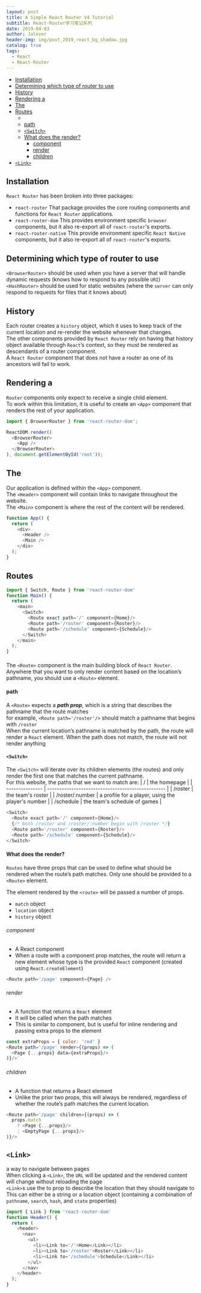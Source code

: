 ```yaml
---
layout: post
title: A Simple React Router V4 Tutorial
subtitle: React-Router学习笔记系列
date: 2019-04-03
author: Jalever
header-img: img/post_2019_react_bg_shadow.jpg
catalog: true
tags:
  - React
  - React-Router
---
```

- [Installation](#installation)
- [Determining which type of router to use](#determining-which-type-of-router-to-use)
- [History](#history)
- [Rendering a <Router>](#rendering-a-router)
- [The <App>](#the-app)
- [Routes](#routes)
    - [<Route>](#route)
    - [path](#path)
    - [`<Switch>`](#switch)
    - [What does the <Route> render?](#what-does-the-route-render)
        - [component](#component)
        - [render](#render)
        - [children](#children)
- [`<Link>`](#link)

## Installation
`React Router` has been broken into three packages: 
- `react-router`
That package provides the core routing components and functions for `React Router` applications.
- `react-router-dom`
This provides environment specific `browser` components, but it also re-export all of `react-router`'s exports.
- `react-router-native`
This  provide environment specific `React Native` components, but it also re-export all of `react-router`'s exports.

## Determining which type of router to use
`<BrowserRouter>` should be used when you have a server that will handle dynamic requests (knows how to respond to any possible `URI`)<br>
`<HashRouter>` should be used for static websites (where the `server` can only respond to requests for files that it knows about)

## History
Each router creates a `history` object, which it uses to keep track of the current location and re-render the website whenever that changes.<br>
The other components provided by `React Router` rely on having that history object available through `React`’s context, so they must be rendered as descendants of a router component.<br>
A `React Router` component that does not have a router as one of its ancestors will fail to work.

## Rendering a <Router>
`Router` components only expect to receive a single child element. <br>
To work within this limitation, it is useful to create an `<App>` component that renders the rest of your application.
```javascript
import { BrowserRouter } from 'react-router-dom';

ReactDOM.render((
  <BrowserRouter>
    <App />
  </BrowserRouter>
), document.getElementById('root'));
```

## The <App>
Our application is defined within the `<App>` component.<br>
The `<Header>` component will contain links to navigate throughout the website.<br>
The `<Main>` component is where the rest of the content will be rendered.
```javascript
function App() {
  return (
    <div>
      <Header />
      <Main />
    </div>
  );
}
```

## Routes
```javascript
import { Switch, Route } from 'react-router-dom'
function Main() {
  return (
    <main>
      <Switch>
        <Route exact path='/' component={Home}/>
        <Route path='/roster' component={Roster}/>
        <Route path='/schedule' component={Schedule}/>
      </Switch>
    </main>
  );
}
```

#### <Route>
The `<Route>` component is the main building block of `React Router`. <br>
Anywhere that you want to only render content based on the location’s pathname, you should use a `<Route>` element.

#### path
A `<Route>` expects a ***path prop***, which is a string that describes the pathname that the route matches<br>
for example, `<Route path='/roster'/>` should match a pathname that begins with `/roster`<br>
When the current location’s pathname is matched by the path, the route will render a `React` element.
When the path does not match, the route will not render anything

#### `<Switch>`
The `<Switch>` will iterate over its children elements (the routes) and only render the first one that matches the current pathname.<br>
For this website, the paths that we want to match are:
| /               | the homepage                                      |
| --------------- | ------------------------------------------------- |
| /roster         | the team's roster                                 |
| /roster/:number | a profile for a player, using the player's number |
| /schedule       | the team's schedule of games                      |
```javascript
<Switch>
  <Route exact path='/' component={Home}/>
  {/* both /roster and /roster/:number begin with /roster */}
  <Route path='/roster' component={Roster}/>
  <Route path='/schedule' component={Schedule}/>
</Switch>
```

#### What does the <Route> render?
`Routes` have three props that can be used to define what should be rendered when the route’s path matches. 
Only one should be provided to a `<Route>` element.

The element rendered by the `<route>` will be passed a number of props.
- `match` object
- `location` object
- `history` object

###### component 
- A React component
- When a route with a component prop matches, the route will return a new element whose type is the provided `React` component (created using `React.createElement`)
```javascript
<Route path='/page' component={Page} />
```
###### render 
- A function that returns a `React` element
- It will be called when the path matches
- This is similar to component, but is useful for inline rendering and passing extra props to the element
```javascript
const extraProps = { color: 'red' }
<Route path='/page' render={(props) => (
  <Page {...props} data={extraProps}/>
)}/>`
```
###### children 
- A function that returns a React element
- Unlike the prior two props, this will always be rendered, regardless of whether the route’s path matches the current location.
```javascript
<Route path='/page' children={(props) => (
  props.match
    ? <Page {...props}/>
    : <EmptyPage {...props}/>
)}/>
```

## `<Link>`
a way to navigate between pages<br>
When clicking a `<Link>`, the `URL` will be updated and the rendered content will change without reloading the page<br>
`<Link>`s use the to prop to describe the location that they should navigate to
This can either be a string or a location object (containing a combination of `pathname`, `search`, `hash`, and `state` properties)

```javascript
import { Link } from 'react-router-dom'
function Header() {
  return (
    <header>
      <nav>
        <ul>
          <li><Link to='/'>Home</Link></li>
          <li><Link to='/roster'>Roster</Link></li>
          <li><Link to='/schedule'>Schedule</Link></li>
        </ul>
      </nav>
    </header>
  );
}
```

